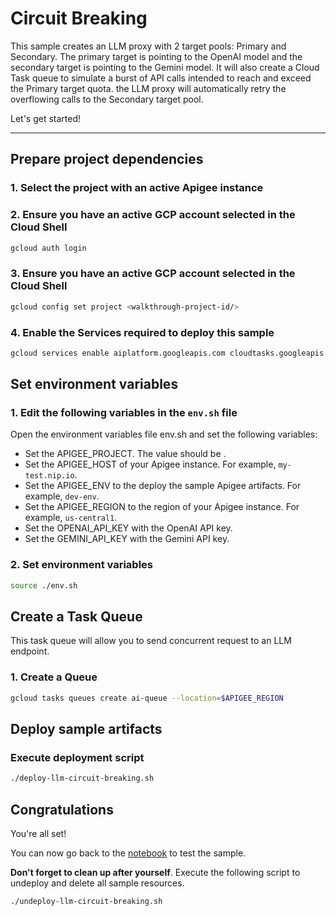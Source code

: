 # Circuit Breaking

This sample creates an LLM proxy with 2 target pools: Primary and Secondary. The primary target is pointing to the OpenAI model and the secondary target is pointing to the Gemini model. It will also create a Cloud Task queue to simulate a burst of API calls intended to reach and exceed the Primary target quota. the LLM proxy will automatically retry the overflowing calls to the Secondary target pool.

Let's get started!

---

## Prepare project dependencies

### 1. Select the project with an active Apigee instance

<walkthrough-project-setup></walkthrough-project-setup>

### 2. Ensure you have an active GCP account selected in the Cloud Shell

```sh
gcloud auth login
```

### 3. Ensure you have an active GCP account selected in the Cloud Shell

```sh
gcloud config set project <walkthrough-project-id/>
```
### 4. Enable the Services required to deploy this sample

```sh
gcloud services enable aiplatform.googleapis.com cloudtasks.googleapis.com  --project <walkthrough-project-id/>
```

## Set environment variables

### 1. Edit the following variables in the `env.sh` file

Open the environment variables file <walkthrough-editor-open-file filePath="env.sh">env.sh</walkthrough-editor-open-file> and set the following variables:

* Set the <walkthrough-editor-select-regex filePath="env.sh" regex="APIGEE_PROJECT_ID_TO_SET">APIGEE_PROJECT</walkthrough-editor-select-regex>. The value should be <walkthrough-project-id/>.
* Set the <walkthrough-editor-select-regex filePath="env.sh" regex="APIGEE_HOST_TO_SET">APIGEE_HOST</walkthrough-editor-select-regex> of your Apigee instance. For example, `my-test.nip.io`.
* Set the <walkthrough-editor-select-regex filePath="env.sh" regex="APIGEE_ENV_TO_SET">APIGEE_ENV</walkthrough-editor-select-regex> to the deploy the sample Apigee artifacts. For example, `dev-env`.
* Set the <walkthrough-editor-select-regex filePath="env.sh" regex="APIGEE_REGION_TO_SET">APIGEE_REGION</walkthrough-editor-select-regex> to the region of your Apigee instance. For example, `us-central1`.
* Set the <walkthrough-editor-select-regex filePath="env.sh" regex="OPENAI_API_KEY_TO_SET">OPENAI_API_KEY</walkthrough-editor-select-regex> with the OpenAI API key.
* Set the <walkthrough-editor-select-regex filePath="env.sh" regex="GEMINI_API_KEY_TO_SET">GEMINI_API_KEY</walkthrough-editor-select-regex> with the Gemini API key.

### 2. Set environment variables

```sh
source ./env.sh
```

## Create a Task Queue

This task queue will allow you to send concurrent request to an LLM endpoint.

### 1. Create a Queue

```sh
gcloud tasks queues create ai-queue --location=$APIGEE_REGION
```

## Deploy sample artifacts

### Execute deployment script

```sh
./deploy-llm-circuit-breaking.sh
```

## Congratulations

<walkthrough-conclusion-trophy></walkthrough-conclusion-trophy>

You're all set!

You can now go back to the [notebook](https://github.com/ssvaidyanathan/llm-circuit-breaking-demo/blob/main/llm_circuit_breaking.ipynb) to test the sample.

**Don't forget to clean up after yourself**. Execute the following script to undeploy and delete all sample resources.
```sh
./undeploy-llm-circuit-breaking.sh
```